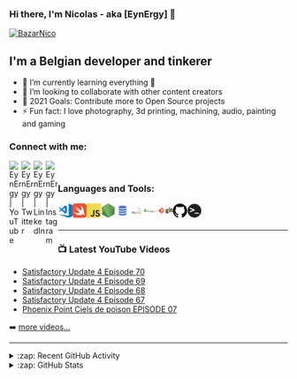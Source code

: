 ### Hi there, I'm Nicolas - aka [EynErgy] 👋

[![BazarNico](https://img.shields.io/twitter/follow/BazarNico?logo=twitter)](https://twitter.com/intent/follow?original_referer=https%3A%2F%2Fgithub.com%2FcodeSTACKr&screen_name=@BazarNico)

## I'm a Belgian developer and tinkerer

- 🌱 I’m currently learning everything 🤣
- 👯 I’m looking to collaborate with other content creators
- 🥅 2021 Goals: Contribute more to Open Source projects
- ⚡ Fun fact: I love photography, 3d printing, machining, audio, painting and gaming


### Connect with me:

[<img align="left" alt="EynErgy | YouTube" width="22px" src="https://cdn.jsdelivr.net/npm/simple-icons@v3/icons/youtube.svg" />][youtube]
[<img align="left" alt="EynErgy | Twitter" width="22px" src="https://cdn.jsdelivr.net/npm/simple-icons@v3/icons/twitter.svg" />][twitter]
[<img align="left" alt="EynErgy | LinkedIn" width="22px" src="https://cdn.jsdelivr.net/npm/simple-icons@v3/icons/linkedin.svg" />][linkedin]
[<img align="left" alt="EynErgy | Instagram" width="22px" src="https://cdn.jsdelivr.net/npm/simple-icons@v3/icons/instagram.svg" />][instagram]

<br />

### Languages and Tools:

[<img align="left" alt="Visual Studio Code" width="26px" src="https://raw.githubusercontent.com/github/explore/80688e429a7d4ef2fca1e82350fe8e3517d3494d/topics/visual-studio-code/visual-studio-code.png" />][basic]
[<img align="left" alt="Swift" width="26px" src="https://raw.githubusercontent.com/github/explore/80688e429a7d4ef2fca1e82350fe8e3517d3494d/topics/swift/swift.png" />][basic]
[<img align="left" alt="JavaScript" width="26px" src="https://raw.githubusercontent.com/github/explore/80688e429a7d4ef2fca1e82350fe8e3517d3494d/topics/javascript/javascript.png" />][basic]
[<img align="left" alt="Node.js" width="26px" src="https://raw.githubusercontent.com/github/explore/80688e429a7d4ef2fca1e82350fe8e3517d3494d/topics/nodejs/nodejs.png" />][basic]
[<img align="left" alt="SQL" width="26px" src="https://raw.githubusercontent.com/github/explore/80688e429a7d4ef2fca1e82350fe8e3517d3494d/topics/sql/sql.png" />][basic]
[<img align="left" alt="MySQL" width="26px" src="https://raw.githubusercontent.com/github/explore/80688e429a7d4ef2fca1e82350fe8e3517d3494d/topics/mysql/mysql.png" />][basic]
[<img align="left" alt="MongoDB" width="26px" src="https://raw.githubusercontent.com/github/explore/80688e429a7d4ef2fca1e82350fe8e3517d3494d/topics/mongodb/mongodb.png" />][basic]
[<img align="left" alt="Git" width="26px" src="https://raw.githubusercontent.com/github/explore/80688e429a7d4ef2fca1e82350fe8e3517d3494d/topics/git/git.png" />][basic]
[<img align="left" alt="GitHub" width="26px" src="https://raw.githubusercontent.com/github/explore/78df643247d429f6cc873026c0622819ad797942/topics/github/github.png" />][basic]
[<img align="left" alt="Terminal" width="26px" src="https://raw.githubusercontent.com/github/explore/80688e429a7d4ef2fca1e82350fe8e3517d3494d/topics/terminal/terminal.png" />][basic]

<br />
<br />

---

### 📺 Latest YouTube Videos

<!-- YOUTUBE:START -->
- [Satisfactory Update 4 Episode 70](https://www.youtube.com/watch?v=uZEWrkhtG4I)
- [Satisfactory Update 4 Episode 69](https://www.youtube.com/watch?v=VBVebhr59EI)
- [Satisfactory Update 4 Episode 68](https://www.youtube.com/watch?v=UYlg0xf8gSw)
- [Satisfactory Update 4 Episode 67](https://www.youtube.com/watch?v=wwq2i0bZmm8)
- [Phoenix Point Ciels de poison EPISODE 07](https://www.youtube.com/watch?v=1FA1OxmUE-w)
<!-- YOUTUBE:END -->

➡️ [more videos...](https://www.youtube.com/channel/UCVNX-zufybjnXe9mBRThjCA)

---

<details>
  <summary>:zap: Recent GitHub Activity</summary>
  
<!--START_SECTION:activity-->
1. 🗣 Commented on [#40](https://github.com/V1EngineeringInc/MarlinBuilder/issues/40) in [V1EngineeringInc/MarlinBuilder](https://github.com/V1EngineeringInc/MarlinBuilder)
2. 🗣 Commented on [#40](https://github.com/V1EngineeringInc/MarlinBuilder/issues/40) in [V1EngineeringInc/MarlinBuilder](https://github.com/V1EngineeringInc/MarlinBuilder)
3. 🗣 Commented on [#40](https://github.com/V1EngineeringInc/MarlinBuilder/issues/40) in [V1EngineeringInc/MarlinBuilder](https://github.com/V1EngineeringInc/MarlinBuilder)
4. 🗣 Commented on [#40](https://github.com/V1EngineeringInc/MarlinBuilder/issues/40) in [V1EngineeringInc/MarlinBuilder](https://github.com/V1EngineeringInc/MarlinBuilder)
5. 🗣 Commented on [#40](https://github.com/V1EngineeringInc/MarlinBuilder/issues/40) in [V1EngineeringInc/MarlinBuilder](https://github.com/V1EngineeringInc/MarlinBuilder)
<!--END_SECTION:activity-->

</details>

<details>
  <summary>:zap: GitHub Stats</summary>

  <img align="left" alt="EynErgy's GitHub Stats" src="https://github-readme-stats.eynergy.vercel.app/api?username=EynErgy&show_icons=true&count_private=true" />
  <img align="left" alt="EynErgy's GitHub Langs" src="https://github-readme-stats.eynergy.vercel.app/api/top-langs?username=EynErgy&show_icons=true&count_private=true" />
  

</details>

[twitter]: https://twitter.com/BazarNico
[youtube]: https://www.youtube.com/channel/UCVNX-zufybjnXe9mBRThjCA
[instagram]: https://www.instagram.com/lebazardenico/
[linkedin]: https://www.linkedin.com/in/nicolas-rosa-8818068/
[basic]: https://www.youtube.com/channel/UCVNX-zufybjnXe9mBRThjCA
